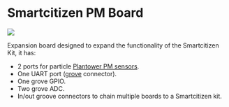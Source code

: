 # Smartcitizen PM Board

![](https://i.imgur.com/h6PsfX2.jpg)

Expansion board designed to expand the functionality of the Smartcitizen Kit, it has:

* 2 ports for particle [Plantower PM sensors](http://www.plantower.com/en/list/?118_1.html).
* One UART port ([grove](http://wiki.seeed.cc/Grove_System/) connector).
* One grove GPIO.
* Two grove ADC.
* In/out groove connectors to chain multiple boards to a Smartcitizen kit.

